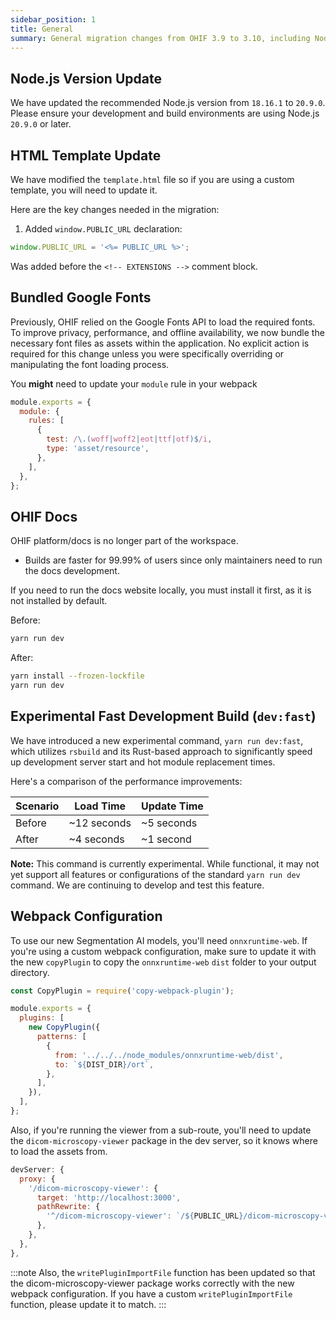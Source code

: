 ```yaml
---
sidebar_position: 1
title: General
summary: General migration changes from OHIF 3.9 to 3.10, including Node.js version update, HTML template modifications, bundled Google Fonts, docs updates, faster development builds with rsbuild, and webpack configuration changes for AI segmentation support.
---
```


## Node.js Version Update

We have updated the recommended Node.js version from `18.16.1` to `20.9.0`. Please ensure your development and build environments are using Node.js `20.9.0` or later.

## HTML Template Update
We have modified the `template.html` file so if you are using a custom template, you will need to update it.

Here are the key changes needed in the migration:

1. Added `window.PUBLIC_URL` declaration:
```javascript
window.PUBLIC_URL = '<%= PUBLIC_URL %>';
```

Was added before the `<!-- EXTENSIONS -->` comment block.

## Bundled Google Fonts

Previously, OHIF relied on the Google Fonts API to load the required fonts. To improve privacy, performance, and offline availability, we now bundle the necessary font files as assets within the application. No explicit action is required for this change unless you were specifically overriding or manipulating the font loading process.

You **might** need to update your `module` rule in your webpack

```javascript
module.exports = {
  module: {
    rules: [
      {
        test: /\.(woff|woff2|eot|ttf|otf)$/i,
        type: 'asset/resource',
      },
    ],
  },
};
```




## OHIF Docs

OHIF platform/docs is no longer part of the workspace.

-  Builds are faster for 99.99% of users since only maintainers need to run the docs development.

If you need to run the docs website locally, you must install it first, as it is not installed by default.

Before:
```bash
yarn run dev
```

After:
```bash
yarn install --frozen-lockfile
yarn run dev
```


## Experimental Fast Development Build (`dev:fast`)

We have introduced a new experimental command, `yarn run dev:fast`, which utilizes `rsbuild` and its Rust-based approach to significantly speed up development server start and hot module replacement times.

Here's a comparison of the performance improvements:

| Scenario | Load Time   | Update Time |
| -------- | ----------- | ----------- |
| Before   | ~12 seconds | ~5 seconds  |
| After    | ~4 seconds  | ~1 second   |

**Note:** This command is currently experimental. While functional, it may not yet support all features or configurations of the standard `yarn run dev` command. We are continuing to develop and test this feature.


## Webpack Configuration

To use our new Segmentation AI models, you'll need `onnxruntime-web`. If you're using a custom webpack configuration, make sure to update it with the new `copyPlugin` to copy the `onnxruntime-web` `dist` folder to your output directory.


```javascript
const CopyPlugin = require('copy-webpack-plugin');

module.exports = {
  plugins: [
    new CopyPlugin({
      patterns: [
        {
          from: '../../../node_modules/onnxruntime-web/dist',
          to: `${DIST_DIR}/ort`,
        },
      ],
    }),
  ],
};
```

Also, if you're running the viewer from a sub-route, you'll need to update the `dicom-microscopy-viewer` package in the dev server, so it knows where to load the assets from.


```javascript
devServer: {
  proxy: {
    '/dicom-microscopy-viewer': {
      target: 'http://localhost:3000',
      pathRewrite: {
        '^/dicom-microscopy-viewer': `/${PUBLIC_URL}/dicom-microscopy-viewer`,
      },
    },
  },
},
```

:::note
Also, the `writePluginImportFile` function has been updated so that the dicom-microscopy-viewer package works correctly with the new webpack configuration. If you have a custom `writePluginImportFile` function, please update it to match.
:::
